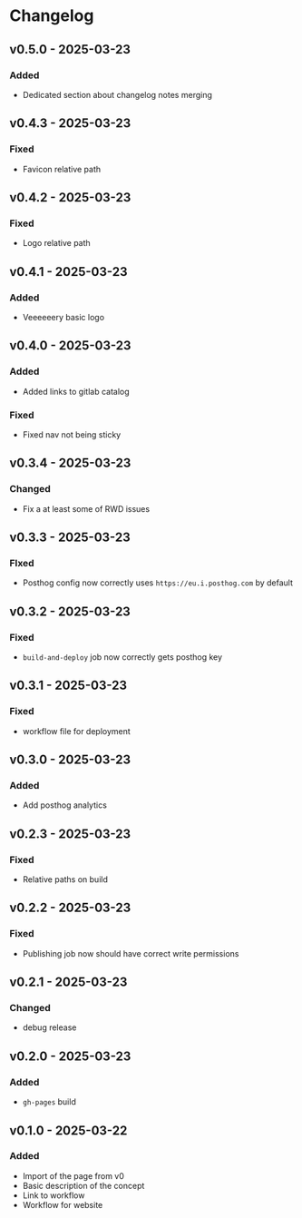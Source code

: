 # Changelog

## v0.5.0 - 2025-03-23
### Added
* Dedicated section about changelog notes merging

## v0.4.3 - 2025-03-23
### Fixed
* Favicon relative path

## v0.4.2 - 2025-03-23
### Fixed
* Logo relative path

## v0.4.1 - 2025-03-23
### Added
* Veeeeeery basic logo

## v0.4.0 - 2025-03-23
### Added
* Added links to gitlab catalog

### Fixed
* Fixed nav not being sticky

## v0.3.4 - 2025-03-23
### Changed
* Fix a at least some of RWD issues

## v0.3.3 - 2025-03-23
### FIxed
* Posthog config now correctly uses `https://eu.i.posthog.com` by default

## v0.3.2 - 2025-03-23
### Fixed
* `build-and-deploy` job now correctly gets posthog key

## v0.3.1 - 2025-03-23
### Fixed
* workflow file for deployment

## v0.3.0 - 2025-03-23
### Added
* Add posthog analytics

## v0.2.3 - 2025-03-23
### Fixed
* Relative paths on build

## v0.2.2 - 2025-03-23
### Fixed
* Publishing job now should have correct write permissions

## v0.2.1 - 2025-03-23
### Changed
* debug release

## v0.2.0 - 2025-03-23
### Added
* `gh-pages` build

## v0.1.0 - 2025-03-22
### Added
* Import of the page from v0
* Basic description of the concept
* Link to workflow
* Workflow for website
